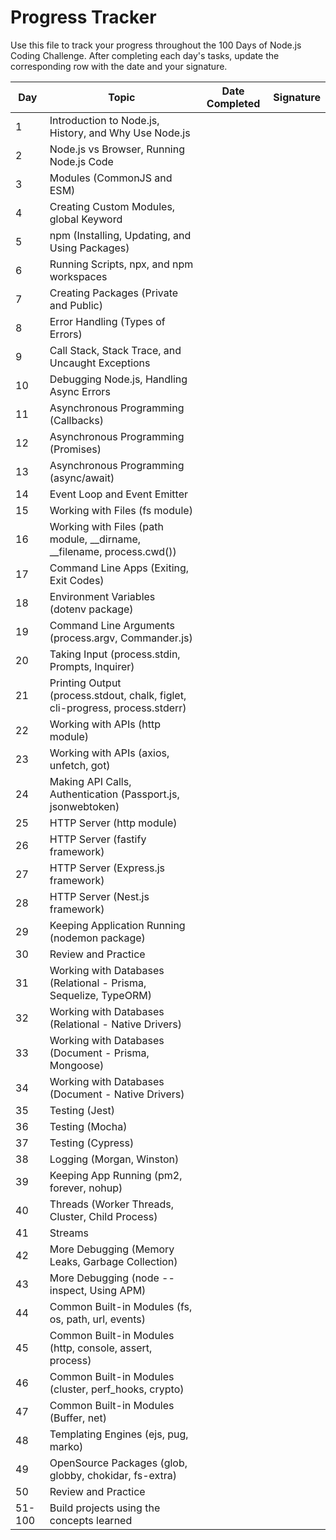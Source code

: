 # Progress Tracker

Use this file to track your progress throughout the 100 Days of Node.js Coding Challenge. After completing each day's tasks, update the corresponding row with the date and your signature.

| Day | Topic | Date Completed | Signature |
|-----|-------|-----------------|------------|
| 1 | Introduction to Node.js, History, and Why Use Node.js | | |
| 2 | Node.js vs Browser, Running Node.js Code | | |
| 3 | Modules (CommonJS and ESM) | | |
| 4 | Creating Custom Modules, global Keyword | | |
| 5 | npm (Installing, Updating, and Using Packages) | | |
| 6 | Running Scripts, npx, and npm workspaces | | |
| 7 | Creating Packages (Private and Public) | | |
| 8 | Error Handling (Types of Errors) | | |
| 9 | Call Stack, Stack Trace, and Uncaught Exceptions | | |
| 10 | Debugging Node.js, Handling Async Errors | | |
| 11 | Asynchronous Programming (Callbacks) | | |
| 12 | Asynchronous Programming (Promises) | | |
| 13 | Asynchronous Programming (async/await) | | |
| 14 | Event Loop and Event Emitter | | |
| 15 | Working with Files (fs module) | | |
| 16 | Working with Files (path module, __dirname, __filename, process.cwd()) | | |
| 17 | Command Line Apps (Exiting, Exit Codes) | | |
| 18 | Environment Variables (dotenv package) | | |
| 19 | Command Line Arguments (process.argv, Commander.js) | | |
| 20 | Taking Input (process.stdin, Prompts, Inquirer) | | |
| 21 | Printing Output (process.stdout, chalk, figlet, cli-progress, process.stderr) | | |
| 22 | Working with APIs (http module) | | |
| 23 | Working with APIs (axios, unfetch, got) | | |
| 24 | Making API Calls, Authentication (Passport.js, jsonwebtoken) | | |
| 25 | HTTP Server (http module) | | |
| 26 | HTTP Server (fastify framework) | | |
| 27 | HTTP Server (Express.js framework) | | |
| 28 | HTTP Server (Nest.js framework) | | |
| 29 | Keeping Application Running (nodemon package) | | |
| 30 | Review and Practice | | |
| 31 | Working with Databases (Relational - Prisma, Sequelize, TypeORM) | | |
| 32 | Working with Databases (Relational - Native Drivers) | | |
| 33 | Working with Databases (Document - Prisma, Mongoose) | | |
| 34 | Working with Databases (Document - Native Drivers) | | |
| 35 | Testing (Jest) | | |
| 36 | Testing (Mocha) | | |
| 37 | Testing (Cypress) | | |
| 38 | Logging (Morgan, Winston) | | |
| 39 | Keeping App Running (pm2, forever, nohup) | | |
| 40 | Threads (Worker Threads, Cluster, Child Process) | | |
| 41 | Streams | | |
| 42 | More Debugging (Memory Leaks, Garbage Collection) | | |
| 43 | More Debugging (node --inspect, Using APM) | | |
| 44 | Common Built-in Modules (fs, os, path, url, events) | | |
| 45 | Common Built-in Modules (http, console, assert, process) | | |
| 46 | Common Built-in Modules (cluster, perf_hooks, crypto) | | |
| 47 | Common Built-in Modules (Buffer, net) | | |
| 48 | Templating Engines (ejs, pug, marko) | | |
| 49 | OpenSource Packages (glob, globby, chokidar, fs-extra) | | |
| 50 | Review and Practice | | |
| 51-100 | Build projects using the concepts learned | | |